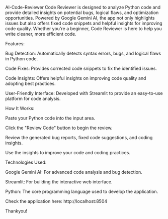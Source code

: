 AI-Code-Reviewer
Code Reviewer is designed to analyze Python code and provide detailed insights on potential bugs, logical flaws, and optimization opportunities. Powered by Google Gemini AI, the app not only highlights issues but also offers fixed code snippets and helpful insights for improving code quality. Whether you're a beginner, Code Reviewer is here to help you write cleaner, more efficient code.

Features:

Bug Detection: Automatically detects syntax errors, bugs, and logical flaws in Python code.

Code Fixes: Provides corrected code snippets to fix the identified issues.

Code Insights: Offers helpful insights on improving code quality and adopting best practices.

User-Friendly Interface: Developed with Streamlit to provide an easy-to-use platform for code analysis.

How It Works:

Paste your Python code into the input area.

Click the "Review Code" button to begin the review.

Review the generated bug reports, fixed code suggestions, and coding insights.

Use the insights to improve your code and coding practices.

Technologies Used:

Google Gemini AI: For advanced code analysis and bug detection.

Streamlit: For building the interactive web interface.

Python: The core programming language used to develop the application.

Check the application here: http://localhost:8504


Thankyou!
